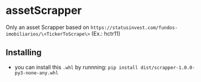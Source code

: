 # assetScrapper

Only an asset Scrapper based on `https://statusinvest.com/fundos-imobiliarios/\<TickerToScrape\>` (Ex.: hctr11)

## Installing

- you can install this `.whl` by runnning: `pip install dist/scrapper-1.0.0-py3-none-any.whl`
